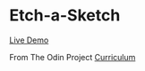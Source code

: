 # Etch-a-Sketch

[Live Demo](https://m3ghnaa.github.io/etch-a-sketch/)

From The Odin Project [Curriculum](https://www.theodinproject.com/paths/foundations/courses/foundations)
